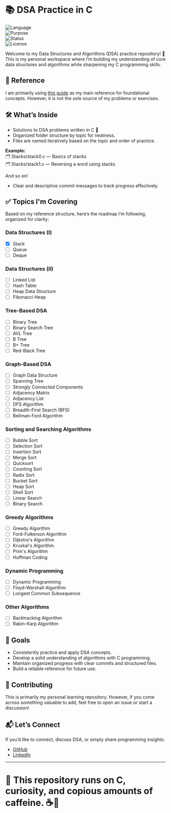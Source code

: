 # 📚 DSA Practice in C

![Language](https://img.shields.io/badge/Language-C-blue)  
![Purpose](https://img.shields.io/badge/Purpose-DSA%20Practice-orange)  
![Status](https://img.shields.io/badge/Status-Active-brightgreen)  
![License](https://img.shields.io/badge/License-MIT-lightgrey)  

Welcome to my Data Structures and Algorithms (DSA) practice repository! 🚀  
This is my personal workspace where I’m building my understanding of core data structures and algorithms while sharpening my C programming skills.

## 📌 Reference
I am primarily using [this guide](https://www.programiz.com/dsa/getting-started) as my main reference for foundational concepts. However, it is not the sole source of my problems or exercises.

## 🛠️ What’s Inside
- Solutions to DSA problems written in C 🧩
- Organized folder structure by topic for neatness.
- Files are named iteratively based on the topic and order of practice.

**Example:**  
🗂️ Stacks/stack0.c — Basics of stacks  
🗂️ Stacks/stack1.c — Reversing a word using stacks

And so on!

- Clear and descriptive commit messages to track progress effectively.

## ✅ Topics I'm Covering

Based on my reference structure, here’s the roadmap I’m following, organized for clarity:

### Data Structures (I)
- [x] Stack
- [ ] Queue
- [ ] Deque

### Data Structures (II)
- [ ] Linked List
- [ ] Hash Table
- [ ] Heap Data Structure
- [ ] Fibonacci Heap

### Tree-Based DSA
- [ ] Binary Tree
- [ ] Binary Search Tree
- [ ] AVL Tree
- [ ] B Tree
- [ ] B+ Tree
- [ ] Red-Black Tree

### Graph-Based DSA
- [ ] Graph Data Structure
- [ ] Spanning Tree
- [ ] Strongly Connected Components
- [ ] Adjacency Matrix
- [ ] Adjacency List
- [ ] DFS Algorithm
- [ ] Breadth-First Search (BFS)
- [ ] Bellman-Ford Algorithm

### Sorting and Searching Algorithms
- [ ] Bubble Sort
- [ ] Selection Sort
- [ ] Insertion Sort
- [ ] Merge Sort
- [ ] Quicksort
- [ ] Counting Sort
- [ ] Radix Sort
- [ ] Bucket Sort
- [ ] Heap Sort
- [ ] Shell Sort
- [ ] Linear Search
- [ ] Binary Search

### Greedy Algorithms
- [ ] Greedy Algorithm
- [ ] Ford-Fulkerson Algorithm
- [ ] Dijkstra's Algorithm
- [ ] Kruskal's Algorithm
- [ ] Prim's Algorithm
- [ ] Huffman Coding

### Dynamic Programming
- [ ] Dynamic Programming
- [ ] Floyd-Warshall Algorithm
- [ ] Longest Common Subsequence

### Other Algorithms
- [ ] Backtracking Algorithm
- [ ] Rabin-Karp Algorithm

## 🚀 Goals
- Consistently practice and apply DSA concepts.
- Develop a solid understanding of algorithms with C programming.
- Maintain organized progress with clear commits and structured files.
- Build a reliable reference for future use.

## 🤝 Contributing
This is primarily my personal learning repository. However, if you come across something valuable to add, feel free to open an issue or start a discussion!

## 📬 Let’s Connect
If you’d like to connect, discuss DSA, or simply share programming insights:

- [GitHub](https://github.com/maurya-doshi)
- [LinkedIn](https://linkedin.com/in/maurya-doshi)

---

# 🧩 This repository runs on **C**, **curiosity**, and **copious amounts of caffeine**. ☕️🚀
